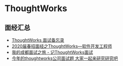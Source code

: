 # ThoughtWorks  

## 面经汇总  

- [ThoughtWorks 面试备忘录](https://www.cnblogs.com/platobeing/p/3735483.html)  
- [2020届春招面经之ThoughtWorks—软件开发工程师](https://www.nowcoder.com/discuss/395229?type=0&order=0&pos=3&page=1)  
- [我的成都面试之旅 - 记ThoughtWorks面试](https://my.oschina.net/gschen/blog/185395)  
- [今年的thoughtworks公司面试题 大家一起来研究研究吧 ](https://bbs.csdn.net/topics/280039454?depth_1-utm_source=distribute.pc_relevant.none-task-discussion_topic-BlogCommendFromBaidu-33&utm_source=distribute.pc_relevant.none-task-discussion_topic-BlogCommendFromBaidu-33)